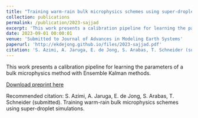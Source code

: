 ```yaml
---
title: "Training warm-rain bulk microphysics schemes using super-droplet simulations"
collection: publications
permalink: /publication/2023-sajjad
excerpt: 'This work presents a calibration pipeline for learning the parameters of a bulk microphysics method with Ensemble Kalman methods.'
date: 2023-09-01 00:00:01
venue: 'Submitted to Journal of Advances in Modeling Earth Systems'
paperurl: 'http://ekdejong.github.io/files/2023-sajjad.pdf'
citation: 'S. Azimi, A. Jaruga, E. de Jong, S. Arabas, T. Schneider (submitted). Training warm-rain bulk microphysics schemes using super-droplet simulations.'
---
```

This work presents a calibration pipeline for learning the parameters of a bulk microphysics method with Ensemble Kalman methods.

[Download preprint here](http://ekdejong.github.io/files/2023-sajjad.pdf)

Recommended citation: S. Azimi, A. Jaruga, E. de Jong, S. Arabas, T. Schneider (submitted). Training warm-rain bulk microphysics schemes using super-droplet simulations.
